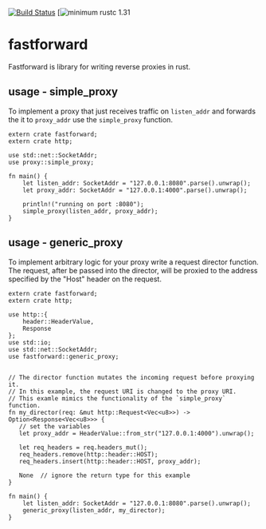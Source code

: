 [![Build Status](https://travis-ci.org/bpmason1/fastforward.svg?branch=master)](https://travis-ci.org/bpmason1/fastforward)
[![minimum rustc 1.31](https://img.shields.io/badge/rustc-1.31+-yellow.svg)

# fastforward

Fastforward is library for writing reverse proxies in rust.


## usage - simple_proxy
To implement a proxy that just receives traffic on `listen_addr`
and forwards the it to `proxy_addr` use the `simple_proxy` function.
```
extern crate fastforward;
extern crate http;

use std::net::SocketAddr;
use proxy::simple_proxy;

fn main() {
    let listen_addr: SocketAddr = "127.0.0.1:8080".parse().unwrap();
    let proxy_addr: SocketAddr = "127.0.0.1:4000".parse().unwrap();

    println!("running on port :8080");
    simple_proxy(listen_addr, proxy_addr);
}
```

## usage - generic_proxy
To implement arbitrary logic for your proxy write a request director function.
The request, after be passed into the director, will be proxied to the address
specified by the "Host" header on the request.
```
extern crate fastforward;
extern crate http;

use http::{
    header::HeaderValue,
    Response
};
use std::io;
use std::net::SocketAddr;
use fastforward::generic_proxy;


// The director function mutates the incoming request before proxying it.
// In this example, the request URI is changed to the proxy URI.
// This examle mimics the functionality of the `simple_proxy` function.
fn my_director(req: &mut http::Request<Vec<u8>>) -> Option<Response<Vec<u8>>> { 
   // set the variables
   let proxy_addr = HeaderValue::from_str("127.0.0.1:4000").unwrap();

   let req_headers = req.headers_mut();
   req_headers.remove(http::header::HOST);
   req_headers.insert(http::header::HOST, proxy_addr);

   None  // ignore the return type for this example
}

fn main() {
    let listen_addr: SocketAddr = "127.0.0.1:8080".parse().unwrap();
    generic_proxy(listen_addr, my_director);
}
```

